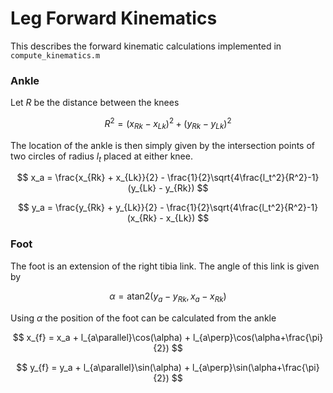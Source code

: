 # Leg Forward Kinematics

This describes the forward kinematic calculations implemented in ```compute_kinematics.m```

### Ankle

Let $R$ be the distance between the knees

$$ R^2 = (x_{Rk} - x_{Lk})^2 + (y_{Rk} - y_{Lk})^2 $$

The location of the ankle is then simply given by the intersection points of two circles of radius $l_t$ placed at either knee.

$$ x_a = \frac{x_{Rk} + x_{Lk}}{2} - \frac{1}{2}\sqrt{4\frac{l_t^2}{R^2}-1}(y_{Lk} - y_{Rk}) $$

$$ y_a = \frac{y_{Rk} + y_{Lk}}{2} - \frac{1}{2}\sqrt{4\frac{l_t^2}{R^2}-1}(x_{Rk} - x_{Lk}) $$

### Foot

The foot is an extension of the right tibia link. The angle of this link is given by

$$ \alpha = \text{atan2}(y_a - y_{Rk}, x_a - x_{Rk}) $$

Using $\alpha$ the position of the foot can be calculated from the ankle

$$ x_{f} = x_a + l_{a\parallel}\cos(\alpha) + l_{a\perp}\cos(\alpha+\frac{\pi}{2}) $$

$$ y_{f} = y_a + l_{a\parallel}\sin(\alpha) + l_{a\perp}\sin(\alpha+\frac{\pi}{2}) $$
